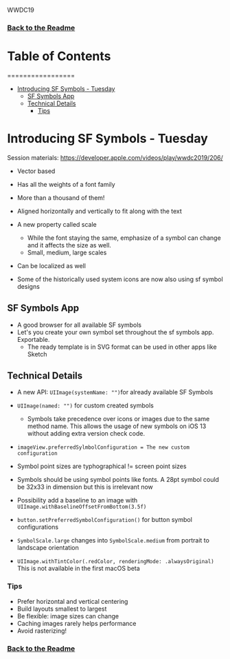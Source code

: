 WWDC19
### [Back to the Readme](./Readme.md)

# Table of Contents
=================

   * [Introducing SF Symbols - Tuesday](#introducing-sf-symbols---tuesday)
      * [SF Symbols App](#sf-symbols-app)
      * [Technical Details](#technical-details)
         * [Tips](#tips)

# Introducing SF Symbols - Tuesday
Session materials: https://developer.apple.com/videos/play/wwdc2019/206/

- Vector based
- Has all the weights of a font family
- More than a thousand of them!
- Aligned horizontally and vertically to fit along with the text
- A new property called scale
  - While the font staying the same, emphasize of a symbol can change and it affects the size as well.
  - Small, medium, large scales
- Can be localized as well

- Some of the historically used system icons are now also using sf symbol designs

## SF Symbols App
- A good browser for all available SF symbols
- Let's you create your own symbol set throughout the sf symbols app. Exportable.
  - The ready template is in SVG format can be used in other apps like Sketch

## Technical Details
- A new API: `UIImage(systemName: "")`for already available SF Symbols
- `UIImage(named: "")` for custom created symbols
  - Symbols take precedence over icons or images due to the same method name. This allows the usage of new symbols on iOS 13 without adding extra version check code.

- `imageView.preferredSylmbolConfiguration = The new custom configuration`
- Symbol point sizes are typhographical != screen point sizes
- Symbols should be using symbol points like fonts. A 28pt symbol could be 32x33 in dimension but this is irrelevant now
- Possibility add a baseline to an image with `UIImage.withBaselineOffsetFromBottom(3.5f)`
- `button.setPreferredSymbolConfiguration()` for button symbol configurations
- `SymbolScale.large` changes into `SymbolScale.medium` from portrait to landscape orientation
- `UIImage.withTintColor(.redColor, renderingMode: .alwaysOriginal)` This is not available in the first macOS beta

### Tips
- Prefer horizontal and vertical centering
- Build layouts smallest to largest
- Be flexible: image sizes can change
- Caching images rarely helps performance
- Avoid rasterizing!

### [Back to the Readme](./Readme.md)
